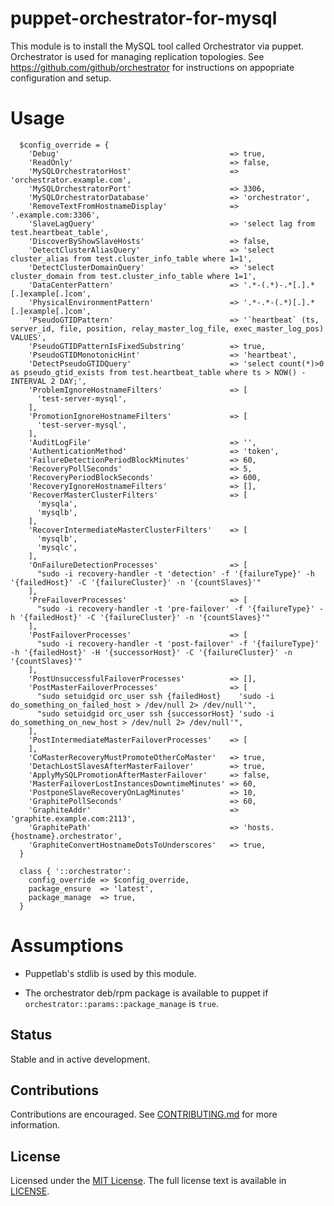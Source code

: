 # puppet-orchestrator-for-mysql

This module is to install the MySQL tool called Orchestrator via puppet. Orchestrator is used for managing replication topologies. See https://github.com/github/orchestrator for instructions on appopriate configuration and setup.

# Usage

```
  $config_override = {
    'Debug'                                      => true,
    'ReadOnly'                                   => false,
    'MySQLOrchestratorHost'                      => 'orchestrator.example.com',
    'MySQLOrchestratorPort'                      => 3306,
    'MySQLOrchestratorDatabase'                  => 'orchestrator',
    'RemoveTextFromHostnameDisplay'              => '.example.com:3306',
    'SlaveLagQuery'                              => 'select lag from test.heartbeat_table',
    'DiscoverByShowSlaveHosts'                   => false,
    'DetectClusterAliasQuery'                    => 'select cluster_alias from test.cluster_info_table where 1=1',
    'DetectClusterDomainQuery'                   => 'select cluster_domain from test.cluster_info_table where 1=1',
    'DataCenterPattern'                          => '.*-(.*)-.*[.].*[.]example[.]com',
    'PhysicalEnvironmentPattern'                 => '.*-.*-(.*)[.].*[.]example[.]com',
    'PseudoGTIDPattern'                          => '`heartbeat` (ts, server_id, file, position, relay_master_log_file, exec_master_log_pos) VALUES',
    'PseudoGTIDPatternIsFixedSubstring'          => true,
    'PseudoGTIDMonotonicHint'                    => 'heartbeat',
    'DetectPseudoGTIDQuery'                      => 'select count(*)>0 as pseudo_gtid_exists from test.heartbeat_table where ts > NOW() - INTERVAL 2 DAY;',
    'ProblemIgnoreHostnameFilters'               => [
      'test-server-mysql',
    ],
    'PromotionIgnoreHostnameFilters'             => [
      'test-server-mysql',
    ],
    'AuditLogFile'                               => '',
    'AuthenticationMethod'                       => 'token',
    'FailureDetectionPeriodBlockMinutes'         => 60,
    'RecoveryPollSeconds'                        => 5,
    'RecoveryPeriodBlockSeconds'                 => 600,
    'RecoveryIgnoreHostnameFilters'              => [],
    'RecoverMasterClusterFilters'                => [
      'mysqla',
      'mysqlb',
    ],
    'RecoverIntermediateMasterClusterFilters'    => [
      'mysqlb',
      'mysqlc',
    ],
    'OnFailureDetectionProcesses'                => [
      "sudo -i recovery-handler -t 'detection' -f '{failureType}' -h '{failedHost}' -C '{failureCluster}' -n '{countSlaves}'"
    ],
    'PreFailoverProcesses'                       => [
      "sudo -i recovery-handler -t 'pre-failover' -f '{failureType}' -h '{failedHost}' -C '{failureCluster}' -n '{countSlaves}'"
    ],
    'PostFailoverProcesses'                      => [
      "sudo -i recovery-handler -t 'post-failover' -f '{failureType}' -h '{failedHost}' -H '{successorHost}' -C '{failureCluster}' -n '{countSlaves}'"
    ],
    'PostUnsuccessfulFailoverProcesses'          => [],
    'PostMasterFailoverProcesses'                => [
      "sudo setuidgid orc_user ssh {failedHost}    'sudo -i do_something_on_failed_host > /dev/null 2> /dev/null'",
      "sudo setuidgid orc_user ssh {successorHost} 'sudo -i do_something_on_new_host > /dev/null 2> /dev/null'",
    ],
    'PostIntermediateMasterFailoverProcesses'    => [
    ],
    'CoMasterRecoveryMustPromoteOtherCoMaster'   => true,
    'DetachLostSlavesAfterMasterFailover'        => true,
    'ApplyMySQLPromotionAfterMasterFailover'     => false,
    'MasterFailoverLostInstancesDowntimeMinutes' => 60,
    'PostponeSlaveRecoveryOnLagMinutes'          => 10,
    'GraphitePollSeconds'                        => 60,
    'GraphiteAddr'                               => 'graphite.example.com:2113',
    'GraphitePath'                               => 'hosts.{hostname}.orchestrator',
    'GraphiteConvertHostnameDotsToUnderscores'   => true,
  }

  class { '::orchestrator':
    config_override => $config_override,
    package_ensure  => 'latest',
    package_manage  => true,
  }
```
# Assumptions

* Puppetlab's stdlib is used by this module.

* The orchestrator deb/rpm package is available to puppet if `orchestrator::params::package_manage` is `true`.

## Status
Stable and in active development.

## Contributions
Contributions are encouraged. See [CONTRIBUTING.md](https://github.com/github/puppet-orchestrator-for-mysql/blob/master/CONTRIBUTING.md) for more information.

## License
Licensed under the [MIT License](http://en.wikipedia.org/wiki/MIT_License).
The full license text is available in [LICENSE](https://github.com/github/puppet-orchestrator-for-mysql/blob/master/LICENSE).
